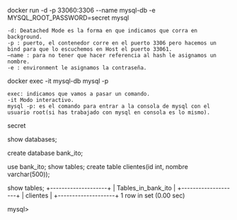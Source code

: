 docker run -d -p 33060:3306 --name mysql-db -e MYSQL_ROOT_PASSWORD=secret mysql


    -d: Deatached Mode es la forma en que indicamos que corra en background.
    -p : puerto, el contenedor corre en el puerto 3306 pero hacemos un bind para que lo escuchemos en Host el puerto 33061.
    –name : para no tener que hacer referencia al hash le asignamos un nombre.
    -e : environment le asignamos la contraseña.


docker exec -it mysql-db mysql -p


    exec: indicamos que vamos a pasar un comando.
    -it Modo interactivo.
    mysql -p: es el comando para entrar a la consola de mysql con el usuario root(si has trabajado con mysql en consola es lo mismo).


secret

show databases;

create database bank_ito;

use bank_ito;
show tables;
create table clientes(id int, nombre varchar(500));

show tables;
+--------------------+
| Tables_in_bank_ito |
+--------------------+
| clientes           |
+--------------------+
1 row in set (0.00 sec)

mysql>



